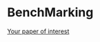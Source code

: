 # BenchMarking
[Your paper of interest](https://www.mdpi.com/2073-4425/10/1/62/htm#app1-genes-10-00062)
